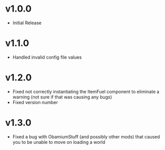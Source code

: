 # v1.0.0
- Initial Release

# v1.1.0
- Handled invalid config file values

# v1.2.0
- Fixed not correctly instantiating the ItemFuel component to eliminate a warning (not sure if that was causing any bugs)
- Fixed version number

# v1.3.0
- Fixed a bug with ObamiumStuff (and possibly other mods) that caused you to be unable to move on loading a world